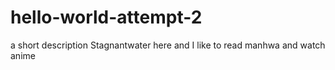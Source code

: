 # hello-world-attempt-2
a short description 
Stagnantwater here and I like to read manhwa and watch anime
